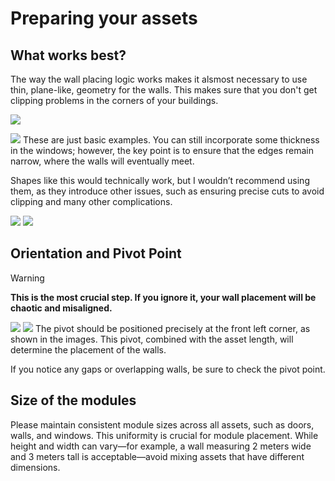 # Preparing your assets

## What works best?

The way the wall placing logic works makes it alsmost necessary to use thin, plane-like, geometry for the walls. This makes sure that you don't get clipping problems in the corners of your buildings.

![](images/Problem-City-CornerClipping.png)

![](<images/Thin Walls.png>)
These are just basic examples. You can still incorporate some thickness in the windows; however, the key point is to ensure that the edges remain narrow, where the walls will eventually meet.

Shapes like this would technically work, but I wouldn’t recommend using them, as they introduce other issues, such as ensuring precise cuts to avoid clipping and many other complications.

![](<images/Weird Walls 02.png>)
![](<images/Weird Walls 01.png>)

## Orientation and Pivot Point

> [!Warning]
> **This is the most crucial step. If you ignore it, your wall placement will be chaotic and misaligned.**


![](<images/Pivot Example01.png>)
![](<images/Doku Pivot Example.png>)
The pivot should be positioned precisely at the front left corner, as shown in the images. This pivot, combined with the asset length, will determine the placement of the walls.

If you notice any gaps or overlapping walls, be sure to check the pivot point.

## Size of the modules

Please maintain consistent module sizes across all assets, such as doors, walls, and windows. This uniformity is crucial for module placement. While height and width can vary—for example, a wall measuring 2 meters wide and 3 meters tall is acceptable—avoid mixing assets that have different dimensions.

